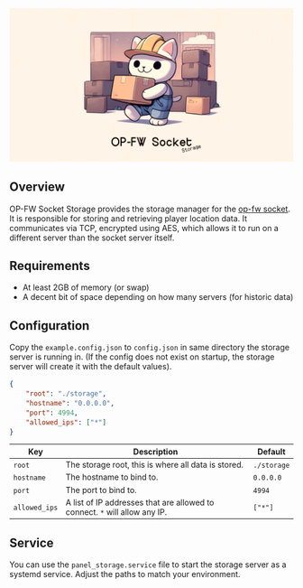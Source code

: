 ![banner](.github/banner.png)

## Overview

OP-FW Socket Storage provides the storage manager for the [op-fw socket](https://github.com/coalaura/admin-panel-socket). It is responsible for storing and retrieving player location data. It communicates via TCP, encrypted using AES, which allows it to run on a different server than the socket server itself.

## Requirements
- At least 2GB of memory (or swap)
- A decent bit of space depending on how many servers (for historic data)

## Configuration
Copy the `example.config.json` to `config.json` in same directory the storage server is running in. (If the config does not exist on startup, the storage server will create it with the default values).

```json
{
	"root": "./storage",
	"hostname": "0.0.0.0",
	"port": 4994,
	"allowed_ips": ["*"]
}
```

| Key           | Description                                                                | Default     |
| ------------- | -------------------------------------------------------------------------- | ----------- |
| `root`        | The storage root, this is where all data is stored.                        | `./storage` |
| `hostname`    | The hostname to bind to.                                                   | `0.0.0.0`   |
| `port`        | The port to bind to.                                                       | `4994`      |
| `allowed_ips` | A list of IP addresses that are allowed to connect. `*` will allow any IP. | `["*"]`     |

## Service
You can use the `panel_storage.service` file to start the storage server as a systemd service. Adjust the paths to match your environment.